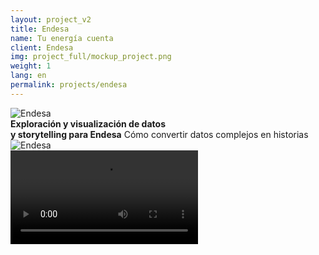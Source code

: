 ```yaml
---
layout: project_v2
title: Endesa
name: Tu energía cuenta
client: Endesa
img: project_full/mockup_project.png
weight: 1
lang: en
permalink: projects/endesa
---
```


<link rel="stylesheet" href="https://unpkg.com/tachyons@4.10.0/css/tachyons.min.css"/>

<div class="w-100 mt5 mb7 hero">
  <div class="container h-100 flex flex-wrap flex-nowrap-ns items-center justify-between">
    <div class="w-100 w-20-ns mt5 mb4 mt0-ns mb0-ns"><img src="{% asset 'project_full/endesa_logo' @path %}" alt="Endesa" /></div>
    <div class="w-100 w-40-ns f3">
      <strong class="db mb2">
        Exploración y visualización de datos<br />
        y storytelling para Endesa</strong
      >
      <span class="db fw3">Cómo convertir datos complejos en historias</span>
    </div>
    <div class="mt5-ns mr4-ns nl5 nr4 relative">
      <img src="{% asset 'project_full/mobile_screenshot_1' @path %}" alt="Endesa" />
      <div class="absolute" style="top: 14.65%; left: 21.5%; width: 67.53%; height: 100%;">
        <div
          class="absolute w-100 overflow-y-hidden"
          style="height: 71.8%; border-bottom-left-radius: 8.66% 4.21%; border-bottom-right-radius: 8.66% 4.21%;"
        >
          <video class="w-100" src="{% asset 'project_full/video/coverymovilscrollytelling.mp4' @path %}" autoplay loop></video>
        </div>
      </div>
    </div>
  </div>
</div>

<div class="dn-ns">
  <div class="mb7 cf"></div>
  <div class="mb6 cf"></div>
</div>

<div class="container cf">
  <div class="sidebar fl dn db-ns">
    <ul class="list f7 pl0 pr5">
      <li class="mb3 pointer"><a class="link" href="#proyecto">El proyecto</a></li>
      <li class="mb3 pointer"><a class="link" href="#claves">Claves</a></li>
      <li class="mb3 pointer"><a class="link" href="#storytelling">Storytelling</a></li>
      <li class="mb3 pointer"><a class="link" href="#consumo-energia">Visualización</a></li>
      <li class="mb3 pointer"><a class="link" href="#analisis">Análisis de datos</a></li>
      <li class="mb3 pointer"><a class="link" href="#resultado">El resultado</a></li>
    </ul>
  </div>

  <div class="main fl w-100">
    <section class="mb5 mb6-ns">
      <div id="proyecto" class="anchor"></div>
      <div class="cf w-100 mb5 mb6-ns">
        <h3 class="fl w-100 w-col-a-ns mb4">Proyecto</h3>
        <div class="fl w-100 w-col-b-ns">
          <p>
            Tu energía cuenta es un site que explica cómo somos los hogares españoles de acuerdo a nuestro consumo de energía a través de
            análisis de datos, visualizaciones interactivas y reportajes periodísticos.
          </p>
          <p>
            Hemos analizado los datos de consumo eléctrico de millones de hogares españoles para definir una serie de tipos de hogares en
            base a su consumo eléctrico, su composición, y sus actividades.
          </p>
          <p>
            Hemos puesto en contexto los datos de consumo de Endesa con diversas fuentes externas para darles contexto y entender mejor cómo
            somos los hogares españoles. En colaboración con <a href="https://www.webedia.es" target="_blank">Webedia</a> y <a href="https://visualizados.com" target="_blank">Visualizados</a>. Visita el
            proyecto en <a href="https://tuenergiacuenta.com">tuenergiacuenta.com</a>.
          </p>
        </div>
      </div>
      <div id="claves" class="anchor"></div>
      <div class="cf w-100">
        <h3 class="fl w-100 w-col-a-ns mb4">Claves</h3>
        <div class="fl w-100 w-col-b-ns">
          <div class="flex mb5">
            <div class="w-50 pr3 pr5-ns">
              <img class="db mb4 h3" src="{% asset 'project_full/claves-1' @path %}" alt="Exploración y análisis de datos" />
              <strong class="db mb2">Exploración y análisis de datos</strong>
              <p>
                Análisis de millones de registros de consumo eléctrico horario y búsqueda de fuentes de datos públicas y abiertas para
                contextualizar y enriquecer los datos.
              </p>
            </div>
            <div class="w-50">
              <img class="db mb4 h3" src="{% asset 'project_full/claves-2' @path %}" alt="Visualizaciones" />
              <strong class="db mb2">Visualizaciones</strong>
              <p>
                Transformamos los datos complejos en visualizaciones que permiten comprender de forma intuitiva distintas facetas de los
                mismos.
              </p>
            </div>
          </div>
          <div class="flex">
            <div class="w-50 pr3 pr5-ns">
              <img class="db mb4 h3" src="{% asset 'project_full/claves-3' @path %}" alt="Storytelling" />
              <strong class="db mb2">Storytelling</strong>
              <p>Creamos historias a partir de los datos para conectar con los lectores.</p>
            </div>
            <div class="w-50">
              <img class="db mb4 h3" src="{% asset 'project_full/claves-4' @path %}" alt="Storytelling" />
              <strong class="db mb2">Mobile-first</strong>
              <p>Visualizaciones e historias pensadas para que funcionen en móvil de forma nativa.</p>
            </div>
          </div>
        </div>
      </div>
    </section>

    <div class="full-width cf mb5 mb6-ns overflow-hidden image-gallery" style="background-color: #fafafa">
      <h3 class="center mv4 mv5-ns">Iteraciones</h3>
      <div class="flex justify-center" style="margin-bottom: -20px">
        <img src="{% asset 'project_full/iterations_01' @path %}" />
        <img src="{% asset 'project_full/iterations_02' @path %}" />
        <img src="{% asset 'project_full/iterations_03' @path %}" />
        <img src="{% asset 'project_full/iterations_04' @path %}" />
        <img src="{% asset 'project_full/iterations_05' @path %}" />
      </div>
    </div>

    <div id="storytelling" class="anchor"></div>
    <section class="flex flex-wrap-reverse justify-center items-center mb5 mb6-ns">
      <div class="w-100 w-50-ns">
        <h3 class="mb4">Storytelling</h3>
        <p>
          ¿Cómo contar una historia compleja (qué dice el consumo eléctrico de los hogares españoles) en la que el lector a priori puede que
          no tenga demasiado interés?
        </p>
        <p>
          Propusimos utilizar un formato moderno que permite ser profuso en visualizaciones y elementos visuales al tiempo que se mantiene
          el patrón de interacción básico (el scroll). Con el scrollytelling combinamos textos y enfoque periodístico con visualizaciones
          que se transforman y actualizan para acompañar la historia y reforzar los elementos comunicativos.
        </p>
      </div>
      <div class="relative">
        <img src="{% asset 'project_full/mobile_screenshot_1' @path %}" />
        <div class="absolute" style="top: 14.65%; left: 21.5%; width: 67.53%; height: 100%;">
          <div
            class="absolute w-100 overflow-y-hidden"
            style="height: 71.8%; border-bottom-left-radius: 8.66% 4.21%; border-bottom-right-radius: 8.66% 4.21%;"
          >
            <video class="w-100" src="{% asset 'project_full/video/coverymovilscrollytelling.mp4' @path %}" autoplay loop></video>
          </div>
        </div>
      </div>
    </section>

    <section class="mb5 mb6-ns relative">
      <img src="{% asset 'project_full/laptop_screenshot_1' @path %}" />
      <div class="absolute" style="top: 7.328%; left: 16.127%; width: 68.056%; height: 80.029%;">
        <video class="w-100 h-100" src="{% asset 'project_full/video/portatil_scrollytelling.mp4' @path %}" autoplay loop></video>
      </div>
    </section>

    <div id="consumo-energia" class="anchor"></div>
    <section class="mb5 mb6-ns">
      <h3 class="mb4">Visualizando cómo se consume la energía</h3>
      <p>
        Para complementar el scrollytelling hemos diseñado e implementado una serie de <strong>visualizaciones interactivas</strong> que
        exploran y profundizan en distintas dimensiones de los datos.
      </p>
      <p>
        ¿Qué hace cada hogar en cada momento? Analizando datos de consumo eléctrico horario y de la Encuesta de Empleo del Tiempo del INE,
        <strong>visualizamos qué está haciendo cada hogar en cada momento</strong>. Puedes ver de un vistazo cómo cambian las actividades en
        el mismo momento de un tipo de hogar a otro.
      </p>
    </section>

    <section class="mb5 mb6-ns flex justify-center">
      <div class="relative">
        <img class="db" src="{% asset 'project_full/mobile_screenshot_2' @path %}" />
        <div class="absolute" style="top: 9.182%; left: 35.44%; width: 32.72%; height: 100%;">
          <div
            class="absolute w-100 overflow-y-hidden"
            style="height: 77.74%; border-bottom-left-radius: 8.66% 4.21%; border-bottom-right-radius: 8.66% 4.21%;"
          >
            <video class="w-100" src="{% asset 'project_full/video/movilcentralquehacenloshogares.mp4' @path %}" autoplay loop></video>
          </div>
        </div>
      </div>
    </section>

    <div id="reto" class="anchor"></div>
    <section class="mb5 mb6-ns">
      <p>
        <strong>¿Qué ocurre en las grandes ciudades cuando llega el verano?</strong> Analizamos las series temporales de datos para ver cómo
        afecta la llegada del verano en distintas localidades. ¿Se vacían las grandes ciudades? ¿El consumo en las zonas vacaciones aumenta
        considerablemente? La respuesta, de un vistazo.
      </p>
    </section>

    <section class="center mb5 mb6-ns">
      <img src="{% asset 'project_full/laptop_screenshot_2' @path %}" />
    </section>

    <div id="analisis" class="anchor"></div>
    <section class="mb5 mb6-ns">
      <h3 class="mb4">Análisis de datos, ¿cómo lo hemos hecho?</h3>
      <p>
        Los datos esenciales han sido las curvas de consumo en Watios hora de millones de clientes de Endesa a lo largo de distintos
        periodos.
      </p>
      <p>
        Estas curvas han sido procesadas mediante técnicas de análisis de series temporales, lo que ha permitido eliminar el ruido y
        determinar la curva modelo de cada hogar. Sobre estas curvas ha realizado un proceso iterativo de entrenamiento y análisis de
        clusters hasta determinar unos conjuntos de hogares representativos, utilizando una función de entrenamiento que minimizaba la
        distancia de las curvas a todos los clusters.
      </p>
      <p>
        Estos clústers han permitido crear un modelo matemático de clasificación que ha sido empleado a lo largo del proyecto para
        clasificar subconjuntos de curvas, por ejemplo, curvas de cada una de las provincias españolas.
      </p>
      <p>
        Estos modelos también se han aplicado en la Encuesta de Empleo del Tiempo del INE. Para cada una de las actividades principales y
        secundarias y según si sucedían dentro o fuera de casa se han creado unas curvas “virtuales” de consumo eléctrico. Al aplicar dicho
        modelo se han extraído los hogares y las personas de cada una de las tipologías definidas por el cluster. Esto ha permitido extraer
        conclusiones de las actividades y los hábitos por tipología de hogar.
      </p>

      <img class="w-100 mt4" src="{% asset 'project_full/source_code' @path %}" />
    </section>

    <section class="mb5 mb6-ns">
      <div id="resultado" class="anchor"></div>
      <div class="cf">
        <h3 class="fl w-100 w-col-a-ns">Resultado</h3>
        <div class="fl w-100 w-col-b-ns">
          De una base de datos con cientos
          <strong
            >de millones de registros de clientes repartidos por toda España a visualizaciones que te permiten entender los datos</strong
          >
          de un vistazo y una historia para guiarte en su exploración, contextualizando con fuentes de datos externas para explicar otras
          facetas de los datos.
        </div>
      </div>
    </section>

    <div class="full-width mb5 mb6-ns flex justify-center" style="background-color: #ebebeb">
      <img class="db" src="{% asset 'project_full/mockup_project' @path %}" />
    </div>

    <section class="mb5 mb6-ns">
      <h3 class="mb4">Iconos e ilustraciones</h3>
      <div class="flex flex-wrap justify-between items-end mb5">
        <div class="ma1 pa1">
          <img src="{% asset 'project_full/icon-0' @path %}" />
        </div>
        <div class="ma1 pa1">
          <img src="{% asset 'project_full/icon-1' @path %}" />
        </div>
        <div class="ma1 pa1">
          <img src="{% asset 'project_full/icon-2' @path %}" />
        </div>
        <div class="ma1 pa1">
          <img src="{% asset 'project_full/icon-3' @path %}" />
        </div>
        <div class="ma1 pa1">
          <img src="{% asset 'project_full/icon-4' @path %}" />
        </div>
        <div class="ma1 pa1">
          <img src="{% asset 'project_full/icon-5' @path %}" />
        </div>
        <div class="ma1 pa1">
          <img src="{% asset 'project_full/icon-6' @path %}" />
        </div>
        <div class="ma1 pa1">
          <img src="{% asset 'project_full/icon-7' @path %}" />
        </div>
        <div class="ma1 pa1">
          <img src="{% asset 'project_full/icon-8' @path %}" />
        </div>
        <div class="ma1 pa1">
          <img src="{% asset 'project_full/icon-9' @path %}" />
        </div>
        <div class="ma1 pa1">
          <img src="{% asset 'project_full/icon-10' @path %}" />
        </div>
        <div class="ma1 pa1">
          <img src="{% asset 'project_full/icon-11' @path %}" />
        </div>
        <div class="ma1 pa1">
          <img src="{% asset 'project_full/icon-12' @path %}" />
        </div>
      </div>

      <div class="flex flex-wrap justify-between items-end mb5">
        <div class="pa1 ma1">
          <img src="{% asset 'project_full/user-1' @path %}" />
        </div>
        <div class="pa1 ma1">
          <img src="{% asset 'project_full/user-2' @path %}" />
        </div>
        <div class="pa1 ma1">
          <img src="{% asset 'project_full/user-3' @path %}" />
        </div>
        <div class="pa1 ma1">
          <img src="{% asset 'project_full/user-4' @path %}" />
        </div>
        <div class="pa1 ma1">
          <img src="{% asset 'project_full/user-5' @path %}" />
        </div>
        <div class="pa1 ma1">
          <img src="{% asset 'project_full/user-6' @path %}" />
        </div>
      </div>

      <div class="flex flex-wrap justify-center items-end mb5">
        <div class="ma2 pa2">
          <img src="{% asset 'project_full/ilustracion1' @path %}" />
        </div>
        <div class="ma2 pa2">
          <img src="{% asset 'project_full/ilustracion2' @path %}" />
        </div>
        <div class="ma2 pa2">
          <img src="{% asset 'project_full/ilustracion3' @path %}" />
        </div>
        <div class="ma2 pa2">
          <img src="{% asset 'project_full/ilustracion4' @path %}" />
        </div>
        <div class="ma2 pa2">
          <img src="{% asset 'project_full/ilustracion5' @path %}" />
        </div>
        <div class="ma2 pa2">
          <img src="{% asset 'project_full/ilustracion6' @path %}" />
        </div>
      </div>
    </section>

    <section>
      <div class="cf">
        <h3 class="fl w-100 w-col-a-ns">Skills</h3>
        <ul class="fl w-100 w-col-b-ns list pl0">
          <li class="mb2">Análisis de datos</li>
          <li class="mb2">Visualización</li>
          <li class="mb2">Front-end</li>
          <li class="mb2">Diseño visual</li>
        </ul>
      </div>
    </section>
  </div>
</div>
